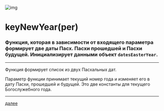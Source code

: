 ![img](https://1.bp.blogspot.com/-n0ZBjuWmwLQ/Xc6iV-a-leI/AAAAAAAAEpY/GfFLh4zb06QPfJqAXseQOBJD37of11VywCLcBGAsYHQ/s320/007.png "007")
# **keyNewYear(per)**

### Функция, которая в зависимости от входящего параметра формирует две даты Пасх. Пасхи прошедшей и Пасхи будущей. Инициализирует данными объект `datesEasterYear`.

---

Функция формирует список из двух Пасхальных дат.

Параметр функции принимает текущий номер года и изменяет его в дату Пасхи, прошедшей и будущей. Это две константы для текущего Богослужебного года.








---

[далее](008.html)
